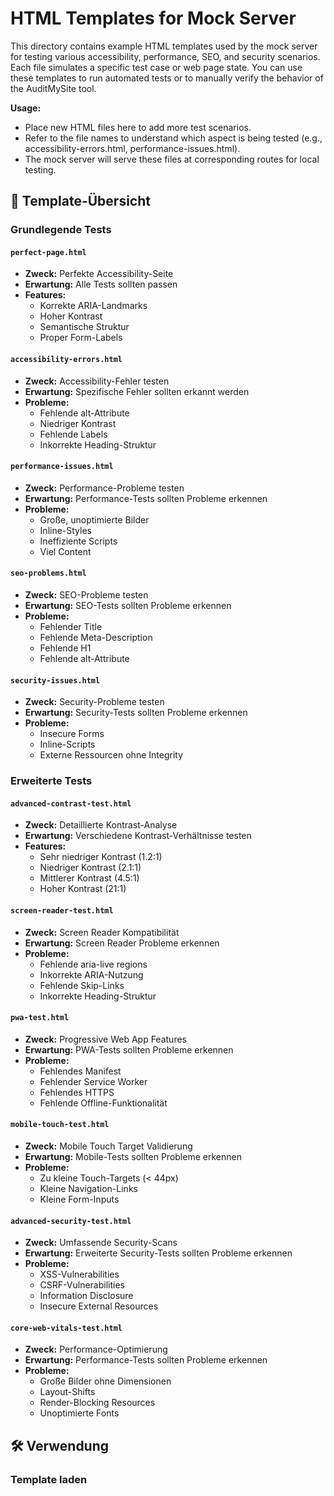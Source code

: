 # HTML Templates for Mock Server

This directory contains example HTML templates used by the mock server for testing various accessibility, performance, SEO, and security scenarios. Each file simulates a specific test case or web page state. You can use these templates to run automated tests or to manually verify the behavior of the AuditMySite tool.

**Usage:**
- Place new HTML files here to add more test scenarios.
- Refer to the file names to understand which aspect is being tested (e.g., accessibility-errors.html, performance-issues.html).
- The mock server will serve these files at corresponding routes for local testing.

## 📁 Template-Übersicht

### **Grundlegende Tests**

#### `perfect-page.html`
- **Zweck:** Perfekte Accessibility-Seite
- **Erwartung:** Alle Tests sollten passen
- **Features:**
  - Korrekte ARIA-Landmarks
  - Hoher Kontrast
  - Semantische Struktur
  - Proper Form-Labels

#### `accessibility-errors.html`
- **Zweck:** Accessibility-Fehler testen
- **Erwartung:** Spezifische Fehler sollten erkannt werden
- **Probleme:**
  - Fehlende alt-Attribute
  - Niedriger Kontrast
  - Fehlende Labels
  - Inkorrekte Heading-Struktur

#### `performance-issues.html`
- **Zweck:** Performance-Probleme testen
- **Erwartung:** Performance-Tests sollten Probleme erkennen
- **Probleme:**
  - Große, unoptimierte Bilder
  - Inline-Styles
  - Ineffiziente Scripts
  - Viel Content

#### `seo-problems.html`
- **Zweck:** SEO-Probleme testen
- **Erwartung:** SEO-Tests sollten Probleme erkennen
- **Probleme:**
  - Fehlender Title
  - Fehlende Meta-Description
  - Fehlende H1
  - Fehlende alt-Attribute

#### `security-issues.html`
- **Zweck:** Security-Probleme testen
- **Erwartung:** Security-Tests sollten Probleme erkennen
- **Probleme:**
  - Insecure Forms
  - Inline-Scripts
  - Externe Ressourcen ohne Integrity

### **Erweiterte Tests**

#### `advanced-contrast-test.html`
- **Zweck:** Detaillierte Kontrast-Analyse
- **Erwartung:** Verschiedene Kontrast-Verhältnisse testen
- **Features:**
  - Sehr niedriger Kontrast (1.2:1)
  - Niedriger Kontrast (2.1:1)
  - Mittlerer Kontrast (4.5:1)
  - Hoher Kontrast (21:1)

#### `screen-reader-test.html`
- **Zweck:** Screen Reader Kompatibilität
- **Erwartung:** Screen Reader Probleme erkennen
- **Probleme:**
  - Fehlende aria-live regions
  - Inkorrekte ARIA-Nutzung
  - Fehlende Skip-Links
  - Inkorrekte Heading-Struktur

#### `pwa-test.html`
- **Zweck:** Progressive Web App Features
- **Erwartung:** PWA-Tests sollten Probleme erkennen
- **Probleme:**
  - Fehlendes Manifest
  - Fehlender Service Worker
  - Fehlendes HTTPS
  - Fehlende Offline-Funktionalität

#### `mobile-touch-test.html`
- **Zweck:** Mobile Touch Target Validierung
- **Erwartung:** Mobile-Tests sollten Probleme erkennen
- **Probleme:**
  - Zu kleine Touch-Targets (< 44px)
  - Kleine Navigation-Links
  - Kleine Form-Inputs

#### `advanced-security-test.html`
- **Zweck:** Umfassende Security-Scans
- **Erwartung:** Erweiterte Security-Tests sollten Probleme erkennen
- **Probleme:**
  - XSS-Vulnerabilities
  - CSRF-Vulnerabilities
  - Information Disclosure
  - Insecure External Resources

#### `core-web-vitals-test.html`
- **Zweck:** Performance-Optimierung
- **Erwartung:** Performance-Tests sollten Probleme erkennen
- **Probleme:**
  - Große Bilder ohne Dimensionen
  - Layout-Shifts
  - Render-Blocking Resources
  - Unoptimierte Fonts

## 🛠️ Verwendung

### **Template laden**
```